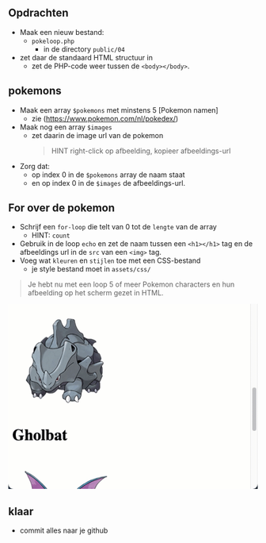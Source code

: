## Opdrachten

- Maak een nieuw bestand:
    - `pokeloop.php`
        - in de directory `public/04`
-  zet daar de standaard HTML structuur in
    - zet de PHP-code weer tussen de `<body></body>`.


## pokemons
- Maak een array `$pokemons` met minstens 5 [Pokemon namen]
    - zie (https://www.pokemon.com/nl/pokedex/)
- Maak nog een array `$images`
    - zet daarin de image url van de pokemon
        > HINT right-click op afbeelding, kopieer afbeeldings-url
- Zorg dat:
    - op index 0 in de `$pokemons` array de naam staat
    - en op index 0 in de `$images` de afbeeldings-url.

## For over de pokemon
- Schrijf een `for-loop` die telt van 0 tot de `lengte` van de array
    - HINT: `count`
- Gebruik in de loop `echo` en zet de naam tussen een `<h1></h1>` tag en de afbeeldings url in de `src` van een `<img>` tag.
- Voeg wat `kleuren` en `stijlen` toe met een CSS-bestand
    - je style bestand moet in `assets/css/`

> Je hebt nu met een loop 5 of meer Pokemon characters en hun afbeelding op het scherm gezet in HTML.

![Pokemons](img/pokemons.gif)

## klaar
- commit alles naar je github